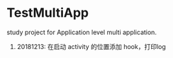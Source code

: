 # TestMultiApp

study project for Application level multi application.

1. 20181213: 在启动 activity 的位置添加 hook，打印log
    

